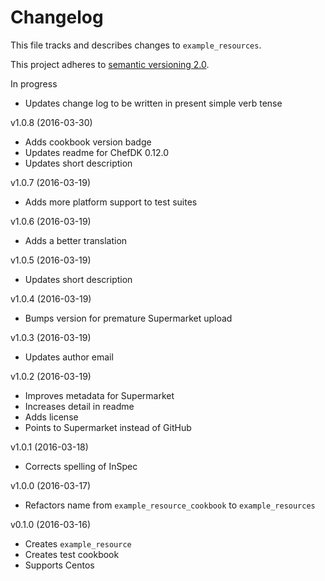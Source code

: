 # Changelog

This file tracks and describes changes to `example_resources`.

This project adheres to [semantic versioning 2.0][semver].

In progress

- Updates change log to be written in present simple verb tense

v1.0.8 (2016-03-30)

- Adds cookbook version badge
- Updates readme for ChefDK 0.12.0
- Updates short description

v1.0.7 (2016-03-19)

- Adds more platform support to test suites

v1.0.6 (2016-03-19)

- Adds a better translation

v1.0.5 (2016-03-19)

- Updates short description

v1.0.4 (2016-03-19)

- Bumps version for premature Supermarket upload

v1.0.3 (2016-03-19)

- Updates author email

v1.0.2 (2016-03-19)

- Improves metadata for Supermarket
- Increases detail in readme
- Adds license
- Points to Supermarket instead of GitHub

v1.0.1 (2016-03-18)

- Corrects spelling of InSpec

v1.0.0 (2016-03-17)

- Refactors name from `example_resource_cookbook` to `example_resources`

v0.1.0 (2016-03-16)

- Creates `example_resource`
- Creates test cookbook
- Supports Centos

[semver]: http://semver.org/
